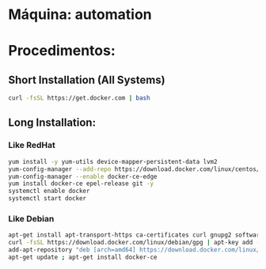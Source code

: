 Máquina: automation
===================

Procedimentos:
==============

  ## **Short Installation (All Systems)**
   ```bash
   curl -fsSL https://get.docker.com | bash 
   ```

  ## Long Installation:
   ### Like RedHat 
   ```bash
   yum install -y yum-utils device-mapper-persistent-data lvm2 
   yum-config-manager --add-repo https://download.docker.com/linux/centos/docker-ce.repo 
   yum-config-manager --enable docker-ce-edge 
   yum install docker-ce epel-release git -y 
   systemctl enable docker 
   systemctl start docker 
   ```

   ### Like Debian
   ```bash
   apt-get install apt-transport-https ca-certificates curl gnupg2 software-properties-common 
   curl -fsSL https://download.docker.com/linux/debian/gpg | apt-key add - 
   add-apt-repository "deb [arch=amd64] https://download.docker.com/linux/debian $(lsb_release -cs) stable" 
   apt-get update ; apt-get install docker-ce 
   ```
